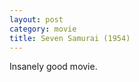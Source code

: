 ```yaml
---
layout: post
category: movie
title: Seven Samurai (1954) 
---
```


Insanely good movie.

<!-- 

    [NbConvertApp] Converting notebook post.ipynb to markdown
    [NbConvertApp] Writing 244 bytes to _posts/2022-12-24-Seven Samurai 1954.md


-->
